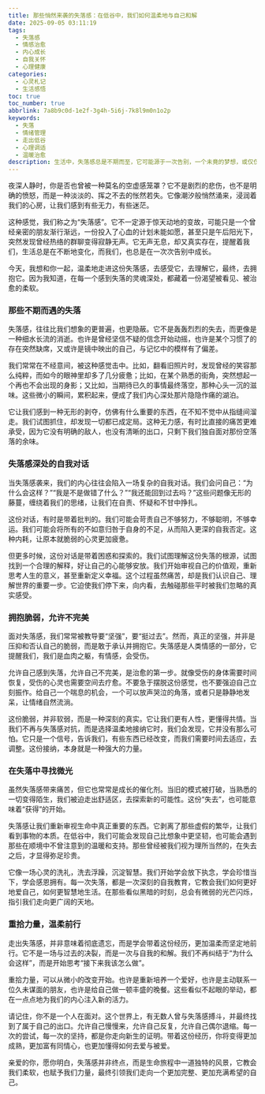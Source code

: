 ```yaml
---
title: 那些悄然来袭的失落感：在低谷中，我们如何温柔地与自己和解
date: 2025-09-05 03:11:19
tags:
  - 失落感
  - 情感治愈
  - 内心成长
  - 自我关怀
  - 心理健康
categories:
  - 心灵札记
  - 生活感悟
toc: true
toc_number: true
abbrlink: 7a8b9c0d-1e2f-3g4h-5i6j-7k8l9m0n1o2p
keywords:
  - 失落
  - 情绪管理
  - 走出低谷
  - 心理调适
  - 温暖治愈
description: 生活中，失落感总是不期而至，它可能源于一次告别，一个未竟的梦想，或仅仅是日常的微小变化。这篇文章将带你深入探索失落感的本质，理解它如何影响我们的内心，并提供一份温柔的指引，帮助我们学会接纳这份情绪，在脆弱中找到力量，最终与自己达成和解，带着希望与勇气继续前行。
---
```


夜深人静时，你是否也曾被一种莫名的空虚感笼罩？它不是剧烈的悲伤，也不是明确的愤怒，而是一种淡淡的、挥之不去的怅然若失。它像潮汐般悄然涌来，浸润着我们的心房，让我们感到有些无力，有些迷茫。

这种感觉，我们称之为“失落感”。它不一定源于惊天动地的变故，可能只是一个曾经亲密的朋友渐行渐远，一份投入了心血的计划未能如愿，甚至只是午后阳光下，突然发现曾经热络的群聊变得寂静无声。它无声无息，却又真实存在，提醒着我们，生活总是在不断地变化，而我们，也总是在一次次告别中成长。

今天，我想和你一起，温柔地走进这份失落感，去感受它，去理解它，最终，去拥抱它。因为我知道，在每一个感到失落的灵魂深处，都藏着一份渴望被看见、被治愈的柔软。

### 那些不期而遇的失落

失落感，往往比我们想象的更普遍，也更隐蔽。它不是轰轰烈烈的失去，而更像是一种细水长流的消逝。也许是曾经坚信不疑的信念开始动摇，也许是某个习惯了的存在突然缺席，又或许是镜中映出的自己，与记忆中的模样有了偏差。

我们常常在不经意间，被这种感觉击中。比如，翻看旧照片时，发现曾经的笑容那么纯粹，而如今的眼神里却多了几分疲惫；比如，在某个熟悉的街角，突然想起一个再也不会出现的身影；又比如，当期待已久的事情最终落空，那种心头一沉的滋味。这些微小的瞬间，累积起来，便成了我们内心深处那片隐隐作痛的湖泊。

它让我们感到一种无形的剥夺，仿佛有什么重要的东西，在不知不觉中从指缝间溜走。我们试图抓住，却发现一切都已成定局。这种无力感，有时比直接的痛苦更难承受，因为它没有明确的敌人，也没有清晰的出口，只剩下我们独自面对那份空落落的余味。

### 失落感深处的自我对话

当失落感袭来，我们的内心往往会陷入一场复杂的自我对话。我们会问自己：“为什么会这样？”“我是不是做错了什么？”“我还能回到过去吗？”这些问题像无形的藤蔓，缠绕着我们的思绪，让我们在自责、怀疑和不甘中挣扎。

这份对话，有时是带着批判的。我们可能会苛责自己不够努力，不够聪明，不够幸运。我们可能会将所有的不如意归咎于自身的不足，从而陷入更深的自我否定。这种内耗，让原本就脆弱的心灵更加疲惫。

但更多时候，这份对话是带着困惑和探索的。我们试图理解这份失落的根源，试图找到一个合理的解释，好让自己的心能够安放。我们开始审视自己的价值观，重新思考人生的意义，甚至重新定义幸福。这个过程虽然痛苦，却是我们认识自己、理解世界的重要一步。它迫使我们停下来，向内看，去触碰那些平时被我们忽略的真实感受。

### 拥抱脆弱，允许不完美

面对失落感，我们常常被教导要“坚强”，要“挺过去”。然而，真正的坚强，并非是压抑和否认自己的脆弱，而是敢于承认并拥抱它。失落感是人类情感的一部分，它提醒我们，我们是血肉之躯，有情感，会受伤。

允许自己感到失落，允许自己不完美，是治愈的第一步。就像受伤的身体需要时间恢复，受伤的心灵也需要空间去疗愈。不要急于摆脱这份感觉，也不要强迫自己立刻振作。给自己一个喘息的机会，一个可以放声哭泣的角落，或者只是静静地发呆，让情绪自然流淌。

这份脆弱，并非软弱，而是一种深刻的真实。它让我们更有人性，更懂得共情。当我们不再与失落感对抗，而是选择温柔地接纳它时，我们会发现，它并没有那么可怕。它只是一个信号，告诉我们，有些东西已经改变，而我们需要时间去适应，去调整。这份接纳，本身就是一种强大的力量。

### 在失落中寻找微光

虽然失落感带来痛苦，但它也常常是成长的催化剂。当旧的模式被打破，当熟悉的一切变得陌生，我们被迫走出舒适区，去探索新的可能性。这份“失去”，也可能意味着“获得”的开始。

失落感让我们重新审视生命中真正重要的东西。它剥离了那些虚假的繁华，让我们看到事物的本质。在低谷中，我们可能会发现自己比想象中更坚韧，也可能会遇到那些在顺境中不曾注意到的温暖和支持。那些曾经被我们视为理所当然的，在失去之后，才显得弥足珍贵。

它像一场心灵的洗礼，洗去浮躁，沉淀智慧。我们开始学会放下执念，学会珍惜当下，学会感恩拥有。每一次失落，都是一次深刻的自我教育，它教会我们如何更好地爱自己，如何更智慧地生活。在那些看似黑暗的时刻，总会有微弱的光芒闪烁，指引我们走向更广阔的天地。

### 重拾力量，温柔前行

走出失落感，并非意味着彻底遗忘，而是学会带着这份经历，更加温柔而坚定地前行。它不是一场与过去的决裂，而是一次与自我的和解。我们不再纠结于“为什么会这样”，而是开始思考“接下来我该怎么做”。

重拾力量，可以从微小的改变开始。也许是重新培养一个爱好，也许是主动联系一位久未谋面的朋友，也许是给自己做一顿丰盛的晚餐。这些看似不起眼的举动，都在一点点地为我们的内心注入新的活力。

请记住，你不是一个人在面对。这个世界上，有无数人曾与失落感搏斗，并最终找到了属于自己的出口。允许自己慢慢来，允许自己反复，允许自己偶尔退缩。每一次的尝试，每一次的坚持，都是你走向新生的证明。带着这份经历，你将变得更加成熟，更加富有同情心，也更加懂得如何去爱与被爱。

亲爱的你，愿你明白，失落感并非终点，而是生命旅程中一道独特的风景，它教会我们柔软，也赋予我们力量，最终引领我们走向一个更加完整、更加充满希望的自己。